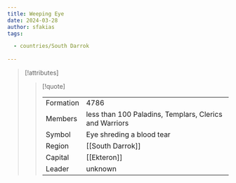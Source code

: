 ```yaml
---
title: Weeping Eye
date: 2024-03-28
author: sfakias
tags:

  - countries/South Darrok
 
---
```

> [!attributes]
> 
> > [!quote]
> >
> > | | |
> > | --- | --- |
> > | Formation | 4786 |
> > | Members | less than 100 Paladins, Templars, Clerics and Warriors |
> > | Symbol | Eye shreding a blood tear |
> > | Region | [[South Darrok]] |
> > | Capital | [[Ekteron]] |
> > | Leader | unknown |